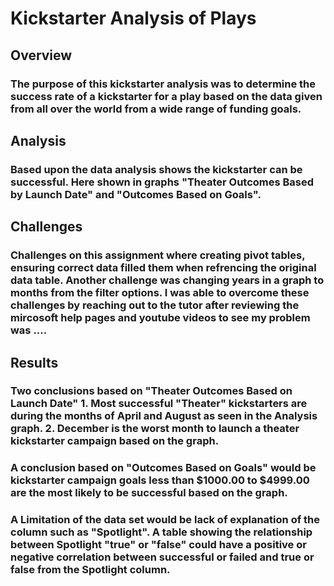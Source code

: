 # Kickstarter Analysis of Plays
## Overview
### The purpose of this kickstarter analysis was to determine the success rate of a kickstarter for a play based on the data given from all over the world from a wide range of funding goals. 
## Analysis
### Based upon the data analysis shows the kickstarter can be successful. Here shown in graphs "Theater Outcomes Based by Launch Date" and "Outcomes Based on Goals".
## Challenges
### Challenges on this assignment where creating pivot tables, ensuring correct data filled them when refrencing the original data table. Another challenge was changing years in a graph to months from the filter options. I was able to overcome these challenges by reaching out to the tutor after reviewing the mircosoft help pages and youtube videos to see my problem was ....
## Results
### Two conclusions based on "Theater Outcomes Based on Launch Date" 1. Most successful "Theater" kickstarters are during the months of April and August as seen in the Analysis graph. 2. December is the worst month to launch a theater kickstarter campaign based on the graph.
### A conclusion based on "Outcomes Based on Goals" would be kickstarter campaign goals less than $1000.00 to $4999.00 are the most likely to be successful based on the graph.
### A Limitation of the data set would be lack of explanation of the column such as "Spotlight". A table showing the relationship between Spotlight "true" or "false" could have a positive or negative correlation between successful or failed and true or false from the Spotlight column.
